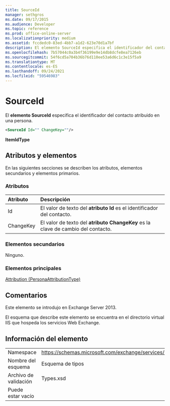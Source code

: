 ```yaml
---
title: SourceId
manager: sethgros
ms.date: 09/17/2015
ms.audience: Developer
ms.topic: reference
ms.prod: office-online-server
ms.localizationpriority: medium
ms.assetid: fccdedc0-83ed-4bb7-a1d2-623e70d1a7bf
description: El elemento SourceId especifica el identificador del contacto atribuido en una persona.
ms.openlocfilehash: 7b57044c0a3b4f36199e9e14db8dcfe8ea7126eb
ms.sourcegitcommit: 54f6cd5a704b36b76d110ee53a6d6c1c3e15f5a9
ms.translationtype: MT
ms.contentlocale: es-ES
ms.lasthandoff: 09/24/2021
ms.locfileid: "59546983"
---
```

# <a name="sourceid"></a>SourceId

El **elemento SourceId** especifica el identificador del contacto atribuido en una persona. 
  
```XML
<SourceId Id="" ChangeKey=""/>
```

 **ItemIdType**
## <a name="attributes-and-elements"></a>Atributos y elementos

En las siguientes secciones se describen los atributos, elementos secundarios y elementos primarios.
  
### <a name="attributes"></a>Atributos

|**Atributo**|**Descripción**|
|:-----|:-----|
|Id  <br/> |El valor de texto del **atributo Id** es el identificador del contacto.  <br/> |
|ChangeKey  <br/> |El valor de texto del **atributo ChangeKey** es la clave de cambio del contacto.  <br/> |
   
### <a name="child-elements"></a>Elementos secundarios

Ninguno.
  
### <a name="parent-elements"></a>Elementos principales

[Attribution (PersonaAttributionType)](attribution-personaattributiontype.md)
  
## <a name="remarks"></a>Comentarios

Este elemento se introdujo en Exchange Server 2013.
  
El esquema que describe este elemento se encuentra en el directorio virtual IIS que hospeda los servicios Web Exchange.
  
## <a name="element-information"></a>Información del elemento

|||
|:-----|:-----|
|Namespace  <br/> |https://schemas.microsoft.com/exchange/services/2006/types  <br/> |
|Nombre del esquema  <br/> |Esquema de tipos  <br/> |
|Archivo de validación  <br/> |Types.xsd  <br/> |
|Puede estar vacío  <br/> ||
   

